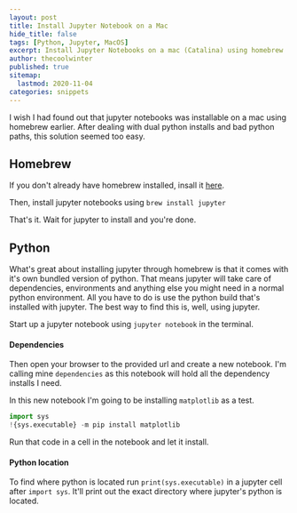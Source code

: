 ```yaml
---
layout: post
title: Install Jupyter Notebook on a Mac
hide_title: false
tags: [Python, Jupyter, MacOS]
excerpt: Install Jupyter Notebooks on a mac (Catalina) using homebrew
author: thecoolwinter
published: true
sitemap:
  lastmod: 2020-11-04
categories: snippets
---
```


I wish I had found out that jupyter notebooks was installable on a mac using homebrew earlier. After dealing with dual python installs and bad python paths, this solution seemed too easy.

## Homebrew

If you don't already have homebrew installed, insall it [here](https://docs.brew.sh/Installation).

Then, install jupyter notebooks using `brew install jupyter`



That's it. Wait for jupyter to install and you're done.

## Python

What's great about installing jupyter through homebrew is that it comes with it's own bundled version of python. That means jupyter will take care of dependencies, environments and anything else you might need in a normal python environment. All you have to do is use the python build that's installed with jupyter. The best way to find this is, well, using jupyter.

Start up a jupyter notebook using `jupyter notebook` in the terminal.

#### Dependencies

Then open your browser to the provided url and create a new notebook. I'm calling mine `dependencies` as this notebook will hold all the dependency installs I need.

In this new notebook I'm going to be installing `matplotlib` as a test.

```python
import sys
!{sys.executable} -m pip install matplotlib
```

Run that code in a cell in the notebook and let it install.

#### Python location

To find where python is located run `print(sys.executable)` in a jupyter cell after `import sys`. It'll print out the exact directory where jupyter's python is located.